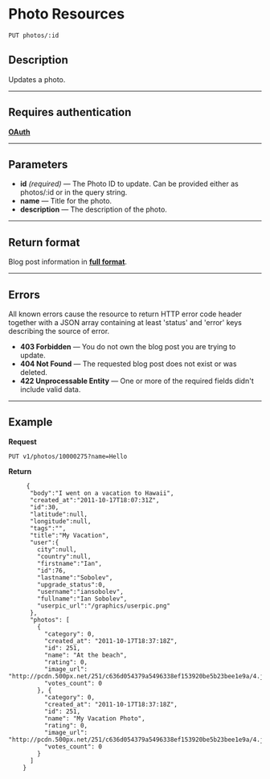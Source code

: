 # Photo Resources

    PUT photos/:id

## Description
Updates a photo.

***

## Requires authentication
**[OAuth][]**

***

## Parameters

- **id** _(required)_ — The Photo ID to update. Can be provided either as photos/:id or in the query string.
- **name** — Title for the photo.
- **description** — The description of the photo.

***

## Return format
Blog post information in **[full format][]**.

***

## Errors
All known errors cause the resource to return HTTP error code header together with a JSON array containing at least 'status' and 'error' keys describing the source of error.

- **403 Forbidden** — You do not own the blog post you are trying to update.
- **404 Not Found** — The requested blog post does not exist or was deleted.
- **422 Unprocessable Entity** — One or more of the required fields didn't include valid data.

***

## Example
**Request**

    PUT v1/photos/10000275?name=Hello

**Return**
```
     {
      "body":"I went on a vacation to Hawaii",
      "created_at":"2011-10-17T18:07:31Z",
      "id":30,
      "latitude":null,
      "longitude":null,
      "tags":"",
      "title":"My Vacation",
      "user":{
        city":null,
        "country":null,
        "firstname":"Ian",
        "id":76,
        "lastname":"Sobolev",
        "upgrade_status":0,
        "username":"iansobolev",
        "fullname":"Ian Sobolev",
        "userpic_url":"/graphics/userpic.png"
      },
      "photos": [
        {
          "category": 0,
          "created_at": "2011-10-17T18:37:18Z",
          "id": 251,
          "name": "At the beach",
          "rating": 0,
          "image_url": "http://pcdn.500px.net/251/c636d054379a5496338ef153920be5b23bee1e9a/4.jpg",
          "votes_count": 0
        }, {
          "category": 0,
          "created_at": "2011-10-17T18:37:18Z",
          "id": 251,
          "name": "My Vacation Photo",
          "rating": 0,
          "image_url": "http://pcdn.500px.net/251/c636d054379a5496338ef153920be5b23bee1e9a/4.jpg",
          "votes_count": 0
        }
      ]
    }
```

[OAuth]: https://github.com/500px/api-documentation/tree/master/authentication
[full format]: https://github.com/500px/api-documentation/blob/master/basics/formats_and_terms.md#full-format